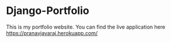 # Django-Portfolio
This is my portfolio website.
You can find the live application here https://pranavjayaraj.herokuapp.com/
